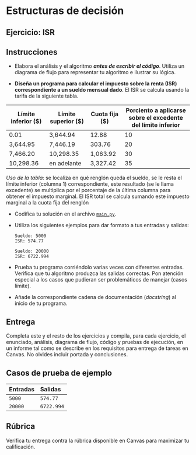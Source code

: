 # Estructuras de decisión

## Ejercicio: ISR

## Instrucciones
- Elabora el análisis y el algoritmo ***antes de escribir el código***. Utiliza un diagrama de flujo para representar tu algoritmo e ilustrar su lógica.

- **Diseña un programa para calcular el impuesto sobre la renta (ISR) correspondiente a un sueldo mensual dado**. El ISR se calcula usando la tarifa de la siguiente tabla. 

Límite inferior ($) | Límite superior ($) | Cuota fija ($) | Porciento a aplicarse sobre el excedente del límite inferior
----------|-------------|----------|----
0.01      | 3,644.94    |    12.88 | 10
3,644.95  | 7,446.19    |   303.76 | 20
7,466.20  | 10,298.35   | 1,063.92 | 30
10,298.36 | en adelante | 3,327.42 | 35

*Uso de la tabla*: se localiza en qué renglón queda el sueldo, se le resta el límite inferior (columna 1) correspondiente, este resultado (se le llama excedente) se multiplica por el porcentaje de la última columna para obtener el impuesto marginal. El ISR total se calcula sumando este impuesto marginal a la cuota fija del renglón

- Codifica tu solución en el archivo [`main.py`](/main.py).
   
- Utiliza los siguientes ejemplos para dar formato a tus entradas y salidas:
  ```
  Sueldo: 5000
  ISR: 574.77
  
  Sueldo: 20000
  ISR: 6722.994
  ```
  
- Prueba tu programa corriéndolo varias veces con diferentes entradas. Verifica que tu algoritmo produzca las salidas correctas. Pon atención especial a los casos que pudieran ser problemáticos de manejar (casos límite).

- Añade la correspondiente cadena de documentación (*docstring*) al inicio de tu programa.
  
## Entrega
Completa este y el resto de los ejercicios y compila, para cada ejercicio, el enunciado, análisis, diagrama de flujo, código y pruebas de ejecución, en un informe tal como se describe en los requisitos para entrega de tareas en Canvas. No olvides incluir portada y conclusiones.

## Casos de prueba de ejemplo
| Entradas | Salidas |
|:---------|:--------|
| `5000` | `574.77` |
| `20000` | `6722.994` |

## Rúbrica
Verifica tu entrega contra la rúbrica disponible en Canvas para maximizar tu calificación.
